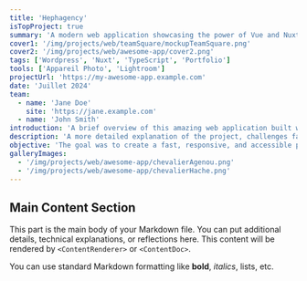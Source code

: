 ```yaml
---
title: 'Hephagency'
isTopProject: true
summary: 'A modern web application showcasing the power of Vue and Nuxt, featuring responsive design and seamless user experience.'
cover1: '/img/projects/web/teamSquare/mockupTeamSquare.png'
cover2: '/img/projects/web/awesome-app/cover2.png'
tags: ['Wordpress', 'Nuxt', 'TypeScript', 'Portfolio']
tools: ['Appareil Photo', 'Lightroom']
projectUrl: 'https://my-awesome-app.example.com'
date: 'Juillet 2024'
team:
  - name: 'Jane Doe'
    site: 'https://jane.example.com'
  - name: 'John Smith'
introduction: 'A brief overview of this amazing web application built with Nuxt.'
description: 'A more detailed explanation of the project, challenges faced, and solutions implemented.'
objective: 'The goal was to create a fast, responsive, and accessible portfolio showcase.'
galleryImages:
  - '/img/projects/web/awesome-app/chevalierAgenou.png'
  - '/img/projects/web/awesome-app/chevalierHache.png'
---
```


## Main Content Section

This part is the main body of your Markdown file. You can put additional details, technical explanations, or reflections here. This content will be rendered by `<ContentRenderer>` or `<ContentDoc>`.

You can use standard Markdown formatting like **bold**, *italics*, lists, etc.

